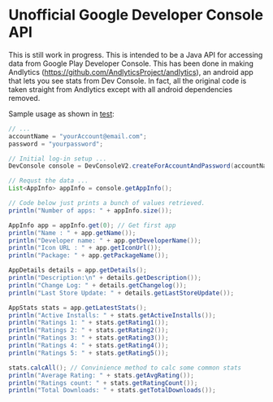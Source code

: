Unofficial Google Developer Console API
===================

This is still work in progress.
This is intended to be a Java API for accessing data from Google Play Developer Console.
This has been done in making Andlytics (https://github.com/AndlyticsProject/andlytics), an android app that lets you see stats from Dev Console.
In fact, all the original code is taken straight from Andlytics except with all android dependencies removed.

Sample usage as shown in [test][1]:
```java
// ...
accountName = "yourAccount@email.com";
password = "yourpassword";

// Initial log-in setup ...
DevConsole console = DevConsoleV2.createForAccountAndPassword(accountName, password);

// Requst the data ...
List<AppInfo> appInfo = console.getAppInfo();

// Code below just prints a bunch of values retrieved.
println("Number of apps: " + appInfo.size());

AppInfo app = appInfo.get(0); // Get first app
println("Name : " + app.getName());
println("Developer name: " + app.getDeveloperName());
println("Icon URL : " + app.getIconUrl());
println("Package: " + app.getPackageName());

AppDetails details = app.getDetails();
println("Description:\n" + details.getDescription());
println("Change Log: " + details.getChangelog());
println("Last Store Update: " + details.getLastStoreUpdate());

AppStats stats = app.getLatestStats();
println("Active Installs: " + stats.getActiveInstalls());
println("Ratings 1: " + stats.getRating1());
println("Ratings 2: " + stats.getRating2());
println("Ratings 3: " + stats.getRating3());
println("Ratings 4: " + stats.getRating4());
println("Ratings 5: " + stats.getRating5());

stats.calcAll(); // Convinience method to calc some common stats
println("Average Rating: " + stats.getAvgRating());
println("Ratings count: " + stats.getRatingCount());
println("Total Downloads: " + stats.getTotalDownloads());
```
[1]: https://github.com/xiaochuanyu/DeveloperConsoleAPI/blob/master/Test/src/com/github/devconsole/test/Main.java

